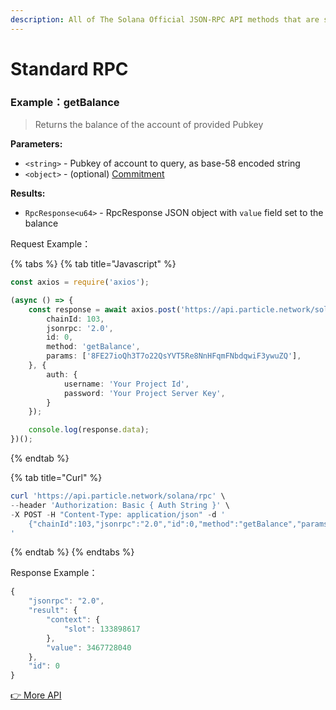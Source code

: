 ```yaml
---
description: All of The Solana Official JSON-RPC API methods that are supported.
---
```


# Standard RPC

### Example：getBalance

> Returns the balance of the account of provided Pubkey

**Parameters:**

* `<string>` - Pubkey of account to query, as base-58 encoded string
* `<object>` - (optional) [Commitment](https://docs.solana.com/developing/clients/jsonrpc-api#configuring-state-commitment)

**Results:**

* `RpcResponse<u64>` - RpcResponse JSON object with `value` field set to the balance

Request Example：

{% tabs %}
{% tab title="Javascript" %}
```typescript
const axios = require('axios');

(async () => {
    const response = await axios.post('https://api.particle.network/solana/rpc', {
        chainId: 103,
        jsonrpc: '2.0',
        id: 0,
        method: 'getBalance',
        params: ['8FE27ioQh3T7o22QsYVT5Re8NnHFqmFNbdqwiF3ywuZQ'],
    }, {
        auth: {
            username: 'Your Project Id',
            password: 'Your Project Server Key',
        }
    });

    console.log(response.data);
})();
```
{% endtab %}

{% tab title="Curl" %}
```powershell
curl 'https://api.particle.network/solana/rpc' \
--header 'Authorization: Basic { Auth String }' \
-X POST -H "Content-Type: application/json" -d '
    {"chainId":103,"jsonrpc":"2.0","id":0,"method":"getBalance","params":["8FE27ioQh3T7o22QsYVT5Re8NnHFqmFNbdqwiF3ywuZQ"]}
'
```
{% endtab %}
{% endtabs %}

Response Example：

```typescript
{
    "jsonrpc": "2.0",
    "result": {
        "context": {
            "slot": 133898617
        },
        "value": 3467728040
    },
    "id": 0
}
```

[👉 ](https://particle.network/#login) [More API](https://docs.solana.com/developing/clients/jsonrpc-api)
